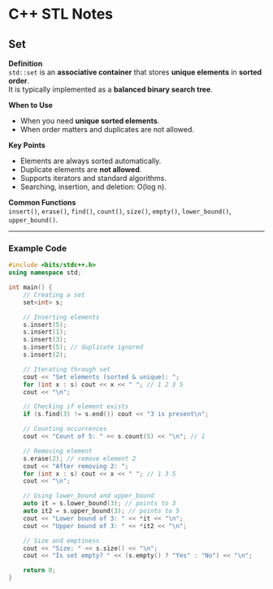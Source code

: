 # C++ STL Notes

## Set

**Definition**  
`std::set` is an **associative container** that stores **unique elements** in **sorted order**.  
It is typically implemented as a **balanced binary search tree**.

**When to Use**  
- When you need **unique sorted elements**.  
- When order matters and duplicates are not allowed.  

**Key Points**  
- Elements are always sorted automatically.  
- Duplicate elements are **not allowed**.  
- Supports iterators and standard algorithms.  
- Searching, insertion, and deletion: O(log n).

**Common Functions**  
`insert()`, `erase()`, `find()`, `count()`, `size()`, `empty()`, `lower_bound()`, `upper_bound()`.

---

### Example Code

```cpp
#include <bits/stdc++.h>
using namespace std;

int main() {
    // Creating a set
    set<int> s;

    // Inserting elements
    s.insert(5);
    s.insert(1);
    s.insert(3);
    s.insert(5); // duplicate ignored
    s.insert(2);

    // Iterating through set
    cout << "Set elements (sorted & unique): ";
    for (int x : s) cout << x << " "; // 1 2 3 5
    cout << "\n";

    // Checking if element exists
    if (s.find(3) != s.end()) cout << "3 is present\n";

    // Counting occurrences
    cout << "Count of 5: " << s.count(5) << "\n"; // 1

    // Removing element
    s.erase(2); // remove element 2
    cout << "After removing 2: ";
    for (int x : s) cout << x << " "; // 1 3 5
    cout << "\n";

    // Using lower_bound and upper_bound
    auto it = s.lower_bound(3); // points to 3
    auto it2 = s.upper_bound(3); // points to 5
    cout << "Lower bound of 3: " << *it << "\n";
    cout << "Upper bound of 3: " << *it2 << "\n";

    // Size and emptiness
    cout << "Size: " << s.size() << "\n";
    cout << "Is set empty? " << (s.empty() ? "Yes" : "No") << "\n";

    return 0;
}
